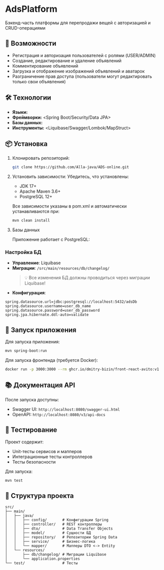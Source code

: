 
# AdsPlatform

Бэкенд-часть платформы для перепродажи вещей с авторизацией и CRUD-операциями

## 🚀 Возможности
- Регистрация и авторизация пользователей с ролями (USER/ADMIN)
- Создание, редактирование и удаление объявлений
- Комментирование объявлений
- Загрузка и отображение изображений объявлений и аватарок
- Разграничение прав доступа (пользователи могут редактировать только свои объявления)

## 🛠 Технологии
- **Языки:** <Java>
- **Фреймворки:** <Spring Boot/Security/Data JPA>
- **Базы данных:** <PostgreSQL>
- **Инструменты:** <Liquibase/Swagger/Lombok/MapStruct>

## 📦 Установка
1. Клонировать репозиторий:
   ```bash
   git clone https://github.com/Alla-java/ADS-online.git
   ```

2. Установить зависимости:
   Убедитесь, что установлены:
   - JDK 17+ 
   - Apache Maven 3.6+
   - PostgreSQL 12+
     
   Все зависимости указаны в pom.xml и автоматически устанавливаются при:
   ```bash
   mvn clean install
   ```

3. Базы данных
   
   Приложение работает с PostgreSQL:
   
### Настройка БД
- **Управление**: Liquibase
- **Миграции**: `/src/main/resources/db/changelog/`
  > 💡 Все изменения БД должны проводиться через миграции Liquibase!
- **Конфигурация**:
```properties
spring.datasource.url=jdbc:postgresql://localhost:5432/adsDb
spring.datasource.username=user_db_name
spring.datasource.password=user_db_password
spring.jpa.hibernate.ddl-auto=validate
```

## 🚀 Запуск приложения

Для запуска приложения:
```bash
mvn spring-boot:run
```

Для запуска фронтенда (требуется Docker):
```bash
docker run -p 3000:3000 --rm ghcr.io/dmitry-bizin/front-react-avito:v1.21
```

## 📚 Документация API

После запуска доступны:
- Swagger UI: `http://localhost:8080/swagger-ui.html`
- OpenAPI: `http://localhost:8080/v3/api-docs`

## 🧪 Тестирование

Проект содержит:
- Unit-тесты сервисов и мапперов
- Интеграционные тесты контроллеров
- Тесты безопасности

Для запуска:
```bash
mvn test
```

## 📂 Структура проекта
```
src/
├── main/
│   ├── java/
│   │   ├── config/       # Конфигурации Spring
│   │   ├── controller/   # REST контроллеры
│   │   ├── dto/          # Data Transfer Objects
│   │   ├── model/        # Сущности БД
│   │   ├── repository/   # Репозитории Spring Data
│   │   ├── service/      # Бизнес-логика
│   │   └── mapper/       # Мапперы DTO <-> Entity
│   └── resources/
│       ├── db/changelog/ # Миграции Liquibase
│       └── application.properties
└── test/                 # Тесты
```
